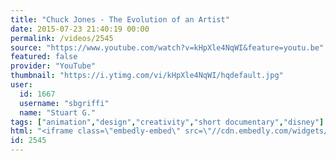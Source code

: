 ```yaml
---
title: "Chuck Jones - The Evolution of an Artist"
date: 2015-07-23 21:40:19 00:00
permalink: /videos/2545
source: "https://www.youtube.com/watch?v=kHpXle4NqWI&feature=youtu.be"
featured: false
provider: "YouTube"
thumbnail: "https://i.ytimg.com/vi/kHpXle4NqWI/hqdefault.jpg"
user:
  id: 1667
  username: "sbgriffi"
  name: "Stuart G."
tags: ["animation","design","creativity","short documentary","disney"]
html: "<iframe class=\"embedly-embed\" src=\"//cdn.embedly.com/widgets/media.html?src=https%3A%2F%2Fwww.youtube.com%2Fembed%2FkHpXle4NqWI%3Fwmode%3Dtransparent%26feature%3Doembed&wmode=transparent&url=https%3A%2F%2Fwww.youtube.com%2Fwatch%3Fv%3DkHpXle4NqWI%26feature%3Dyoutu.be&image=https%3A%2F%2Fi.ytimg.com%2Fvi%2FkHpXle4NqWI%2Fhqdefault.jpg&key=daaebf4d9cdd46779200162d0ca86e20&type=text%2Fhtml&schema=youtube\" width=\"640\" height=\"480\" scrolling=\"no\" frameborder=\"0\" allowfullscreen></iframe>"
id: 2545
---
```


